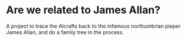 # Are we related to James Allan?

A project to trace the Alcrafts back to the infamous northumbrian pieper James Allan, and do a family tree in the process.
